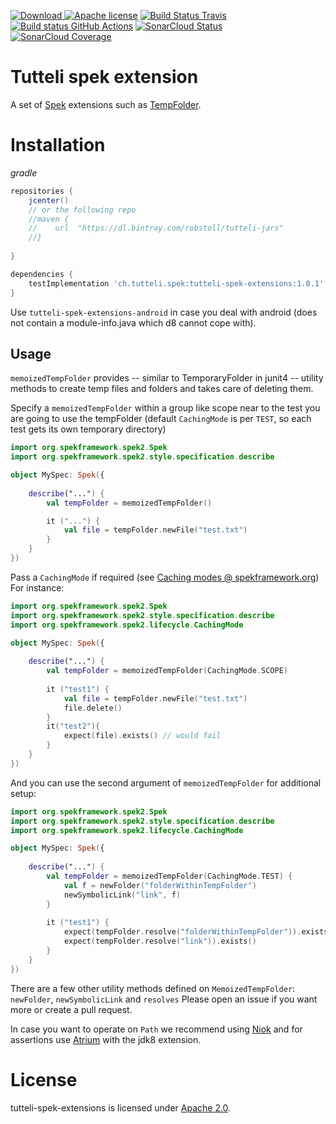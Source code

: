 [![Download](https://api.bintray.com/packages/robstoll/tutteli-jars/tutteli-spek-extensions/images/download.svg) ](https://bintray.com/robstoll/tutteli-jars/tutteli-spek-extensions/_latestVersion)
[![Apache license](https://img.shields.io/badge/license-Apache%202.0-brightgreen.svg)](http://opensource.org/licenses/Apache2.0)
[![Build Status Travis](https://travis-ci.org/robstoll/tutteli-spek-extensions.svg?tag=v1.0.1)](https://travis-ci.org/robstoll/tutteli-spek-extensions/branches)
[![Build status GitHub Actions](https://github.com/robstoll/tutteli-spek-extensions/workflows/Windows/badge.svg)](https://github.com/robstoll/tutteli-spek-extensions/actions/)
[![SonarCloud Status](https://sonarcloud.io/api/project_badges/measure?project=robstoll_tutteli-spek-extensions&metric=alert_status)](https://sonarcloud.io/dashboard?id=robstoll_tutteli-spek-extensions)
[![SonarCloud Coverage](https://sonarcloud.io/api/project_badges/measure?project=robstoll_tutteli-spek-extensions&metric=coverage)](https://sonarcloud.io/dashboard?id=robstoll_tutteli-spek-extensions)

# Tutteli spek extension
A set of [Spek](http://spekframework.org/) extensions such as [TempFolder](#tempfolder).

# Installation

*gradle*
```groovy
repositories {
    jcenter()
    // or the following repo    
    //maven {
    //    url  "https://dl.bintray.com/robstoll/tutteli-jars" 
    //}
    
}

dependencies {
    testImplementation 'ch.tutteli.spek:tutteli-spek-extensions:1.0.1'
}
```
Use `tutteli-spek-extensions-android` in case you deal with android (does not contain a module-info.java which d8 cannot cope with).

## Usage
`memoizedTempFolder` provides -- similar to TemporaryFolder in junit4 -- utility methods to create temp files and folders and takes care of deleting them.

Specify a `memoizedTempFolder` within a group like scope near to the test you are going to use the tempFolder (default `CachingMode` is per `TEST`, so each test gets its own temporary directory)

```kotlin
import org.spekframework.spek2.Spek
import org.spekframework.spek2.style.specification.describe

object MySpec: Spek({
    
    describe("...") {
        val tempFolder = memoizedTempFolder()

        it ("...") {
            val file = tempFolder.newFile("test.txt")
        }
    }
})
```

Pass a `CachingMode` if required (see [Caching modes @ spekframework.org](https://www.spekframework.org/core-concepts/#caching-modes))
For instance: 
```kotlin
import org.spekframework.spek2.Spek
import org.spekframework.spek2.style.specification.describe
import org.spekframework.spek2.lifecycle.CachingMode

object MySpec: Spek({
    
    describe("...") {
        val tempFolder = memoizedTempFolder(CachingMode.SCOPE)
        
        it ("test1") {
            val file = tempFolder.newFile("test.txt")
            file.delete()
        }
        it("test2"){
            expect(file).exists() // would fail
        }       
    }
})
```
And you can use the second argument of `memoizedTempFolder` for additional setup:

```kotlin
import org.spekframework.spek2.Spek
import org.spekframework.spek2.style.specification.describe
import org.spekframework.spek2.lifecycle.CachingMode

object MySpec: Spek({
    
    describe("...") {
        val tempFolder = memoizedTempFolder(CachingMode.TEST) {
            val f = newFolder("folderWithinTempFolder")
            newSymbolicLink("link", f)
        }
        
        it ("test1") {
            expect(tempFolder.resolve("folderWithinTempFolder")).exists()
            expect(tempFolder.resolve("link")).exists()   
        }    
    }
})
```

There are a few other utility methods defined on `MemoizedTempFolder`: `newFolder`, `newSymbolicLink` and `resolves`
Please open an issue if you want more or create a pull request.

In case you want to operate on `Path` we recommend using [Niok](https://github.com/robstoll/niok) and
for assertions use [Atrium](https://github.com/robstoll/atrium) with the jdk8 extension.

# License
tutteli-spek-extensions is licensed under [Apache 2.0](https://opensource.org/licenses/Apache2.0).
